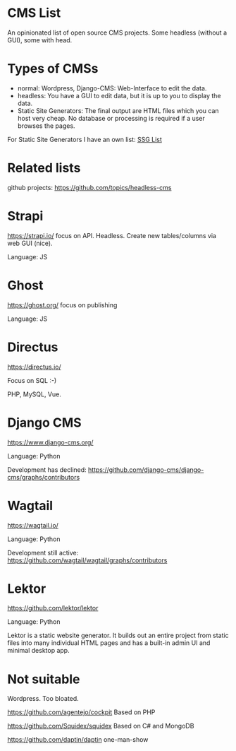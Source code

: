 # CMS List

An opinionated list of open source CMS projects. Some headless (without a GUI), some with head.

# Types of CMSs

* normal: Wordpress, Django-CMS: Web-Interface to edit the data. 
* headless: You have a GUI to edit data, but it is up to you to display the data.
* Static Site Generators: The final output are HTML files which you can host very cheap. No database or processing is required if a user browses the pages.

For Static Site Generators I have an own list: [SSG List](https://github.com/guettli/static-site-generators)

# Related lists

github projects: https://github.com/topics/headless-cms

# Strapi

https://strapi.io/ focus on API. Headless. Create new tables/columns via web GUI (nice).

Language: JS

# Ghost

https://ghost.org/ focus on publishing

Language: JS

# Directus

https://directus.io/ 

Focus on SQL :-)

PHP, MySQL, Vue.

# Django CMS

https://www.django-cms.org/

Language: Python

Development has declined: https://github.com/django-cms/django-cms/graphs/contributors

# Wagtail

https://wagtail.io/

Language: Python

Development still active: https://github.com/wagtail/wagtail/graphs/contributors

# Lektor

https://github.com/lektor/lektor

Language: Python

Lektor is a static website generator. It builds out an entire project from static files into many individual HTML pages and has a built-in admin UI and minimal desktop app.

# Not suitable

Wordpress. Too bloated.

https://github.com/agentejo/cockpit Based on PHP

https://github.com/Squidex/squidex Based on C# and MongoDB

https://github.com/daptin/daptin one-man-show

